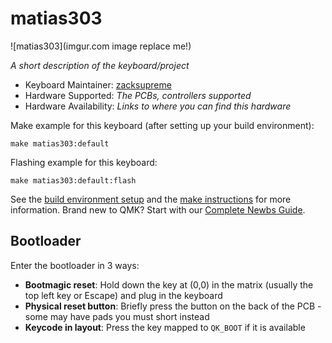 # matias303

![matias303](imgur.com image replace me!)

*A short description of the keyboard/project*

* Keyboard Maintainer: [zacksupreme](https://github.com/zacksupreme)
* Hardware Supported: *The PCBs, controllers supported*
* Hardware Availability: *Links to where you can find this hardware*

Make example for this keyboard (after setting up your build environment):

    make matias303:default

Flashing example for this keyboard:

    make matias303:default:flash

See the [build environment setup](https://docs.qmk.fm/#/getting_started_build_tools) and the [make instructions](https://docs.qmk.fm/#/getting_started_make_guide) for more information. Brand new to QMK? Start with our [Complete Newbs Guide](https://docs.qmk.fm/#/newbs).

## Bootloader

Enter the bootloader in 3 ways:

* **Bootmagic reset**: Hold down the key at (0,0) in the matrix (usually the top left key or Escape) and plug in the keyboard
* **Physical reset button**: Briefly press the button on the back of the PCB - some may have pads you must short instead
* **Keycode in layout**: Press the key mapped to `QK_BOOT` if it is available
